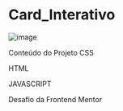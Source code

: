 # Card_Interativo

![image](https://user-images.githubusercontent.com/106702919/229578953-ae613a22-5abe-449d-8ce4-10efe26a1bee.png)

Conteúdo do Projeto
CSS

HTML

JAVASCRIPT

Desafio da Frontend Mentor

